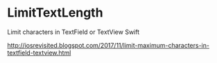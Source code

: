 # LimitTextLength
Limit characters in TextField or TextView Swift

http://iosrevisited.blogspot.com/2017/11/limit-maximum-characters-in-textfield-textview.html
